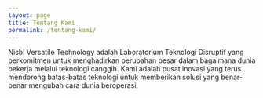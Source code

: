 ```yaml
---
layout: page
title: Tentang Kami
permalink: /tentang-kami/
---
```


Nisbi Versatile Technology adalah Laboratorium Teknologi Disruptif yang berkomitmen untuk menghadirkan perubahan besar dalam bagaimana dunia bekerja melalui teknologi canggih. Kami adalah pusat inovasi yang terus mendorong batas-batas teknologi untuk memberikan solusi yang benar-benar mengubah cara dunia beroperasi.


